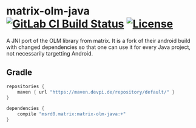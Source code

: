 # matrix-olm-java [![GitLab CI Build Status](https://gitlab.com/mextrix/matrix-olm-java/badges/master/build.svg)](https://gitlab.com/mextrix/matrix-olm-java/pipelines) [![License](https://img.shields.io/badge/license-Apache--2.0-blue.svg)](https://apache.org/licenses/LICENSE-2.0.html)

A JNI port of the OLM library from matrix. It is a fork of their android build with changed dependencies so that one
can use it for every Java project, not necessarily targetting Android.

## Gradle

```gradle
repositories {
	maven { url "https://maven.devpi.de/repository/default/" }
}

dependencies {
	compile "msrd0.matrix:matrix-olm-java:+"
}
```
